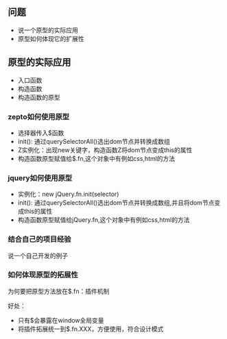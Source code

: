 ## 问题

- 说一个原型的实际应用
- 原型如何体现它的扩展性

## 原型的实际应用

- 入口函数
- 构造函数
- 构造函数的原型

### zepto如何使用原型

- 选择器传入$函数
- init(): 通过querySelectorAll()选出dom节点并转换成数组
- Z实例化：出现new关键字，构造函数Z将dom节点变成this的属性
- 构造函数原型赋值给$.fn,这个对象中有例如css,html的方法


### jquery如何使用原型

- 实例化：new jQuery.fn.init(selector)
- init(): 通过querySelectorAll()选出dom节点并转换成数组,并且将dom节点变成this的属性
- 构造函数原型赋值给jQuery.fn,这个对象中有例如css,html的方法

### 结合自己的项目经验

说一个自己开发的例子

### 如何体现原型的拓展性

为何要把原型方法放在$.fn：插件机制

好处：
- 只有$会暴露在window全局变量
- 将插件拓展统一到$.fn.XXX，方便使用，符合设计模式


























